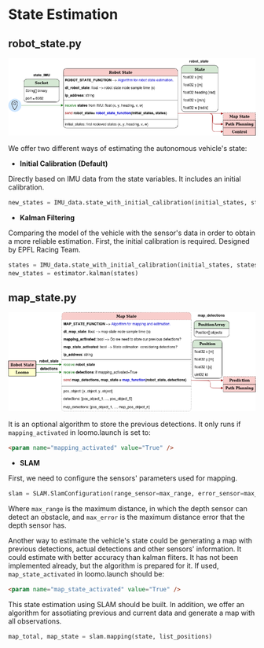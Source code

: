 # State Estimation

## robot_state.py

<center>

![alt text](./Images/Software_robot_state.png)

</center>

We offer two different ways of estimating the autonomous vehicle's state: 

* **Initial Calibration (Default)** 
 
Directly based on IMU data from the state variables. It includes an initial calibration.

``` python 
new_states = IMU_data.state_with_initial_calibration(initial_states, states)
```

* **Kalman Filtering** 

Comparing the model of the vehicle with the sensor's data in order to obtain a more reliable estimation. First, the initial calibration is required. Designed by EPFL Racing Team.

``` python 
states = IMU_data.state_with_initial_calibration(initial_states, states)
new_states = estimator.kalman(states)
```

## map_state.py

<center>

![alt text](./Images/Software_map_state.png)

</center>

It is an optional algorithm to store the previous detections. It only runs if ```mapping_activated``` in loomo.launch is set to:

```html
<param name="mapping_activated" value="True" />
``` 

* **SLAM** 

First, we need to configure the sensors' parameters used for mapping.

``` python 
slam = SLAM.SlamConfiguration(range_sensor=max_range, error_sensor=max_error)
```

Where ```max_range``` is the maximum distance, in which the depth sensor can detect an obstacle, and ```max_error``` is the maximum distance error that the depth sensor has. 

Another way to estimate the vehicle's state could be generating a map with previous detections, actual detections and other sensors' information. It could estimate with better accuracy than kalman fliters. It has not been implemented already, but the algorithm is prepared for it. If used, ```map_state_activated``` in loomo.launch should be:

```html
<param name="map_state_activated" value="True" />
``` 

This state estimation using SLAM should be built. In addition, we offer an algorithm for assotiating previous and current data and generate a map with all observations.

```python 
map_total, map_state = slam.mapping(state, list_positions)
```


